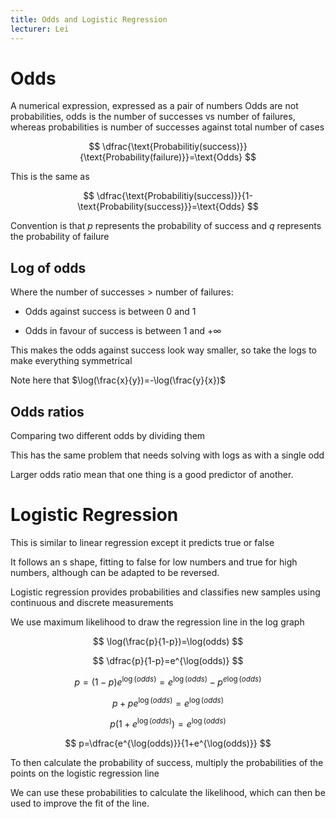 ```yaml
---
title: Odds and Logistic Regression
lecturer: Lei
---
```


# Odds

<Definition name="Odds">
A numerical expression, expressed as a pair of numbers
</Definition>

<Important>
Odds are not probabilities, odds is the number of successes vs number of failures, whereas probabilities is number of successes against total number of cases
</Important>

$$
\dfrac{\text{Probabilitiy(success)}}{\text{Probability(failure)}}=\text{Odds}
$$

This is the same as

$$
\dfrac{\text{Probabilitiy(success)}}{1-\text{Probability(success)}}=\text{Odds}
$$

Convention is that $p$ represents the probability of success and $q$
represents the probability of failure

## Log of odds

Where the number of successes $>$ number of failures:

- Odds against success is between 0 and 1

- Odds in favour of success is between 1 and $+\infty$

This makes the odds against success look way smaller, so take the logs
to make everything symmetrical

Note here that $\log(\frac{x}{y})=-\log(\frac{y}{x})$

## Odds ratios

<Definition name="Odds Ratio">
Comparing two different odds by dividing them
</Definition>

This has the same problem that needs solving with logs as with a single
odd

Larger odds ratio mean that one thing is a good predictor of another.

# Logistic Regression

This is similar to linear regression except it predicts true or false

It follows an s shape, fitting to false for low numbers and true for
high numbers, although can be adapted to be reversed.

Logistic regression provides probabilities and classifies new samples
using continuous and discrete measurements

We use maximum likelihood to draw the regression line in the log graph

$$
\log(\frac{p}{1-p})=\log(odds)
$$

$$
\dfrac{p}{1-p}=e^{\log(odds)}
$$

$$
p=(1-p)e^{\log(odds)}=e^{\log(odds)}-p^{e\log(odds)}
$$

$$
p+pe^{\log(odds)}=e^{\log(odds)}
$$

$$
p(1+e^{\log(odds)})=e^{\log(odds)}
$$

$$
p=\dfrac{e^{\log(odds)}}{1+e^{\log(odds)}}
$$

To then calculate the
probability of success, multiply the probabilities of the points on the
logistic regression line

We can use these probabilities to calculate the likelihood, which can
then be used to improve the fit of the line.
